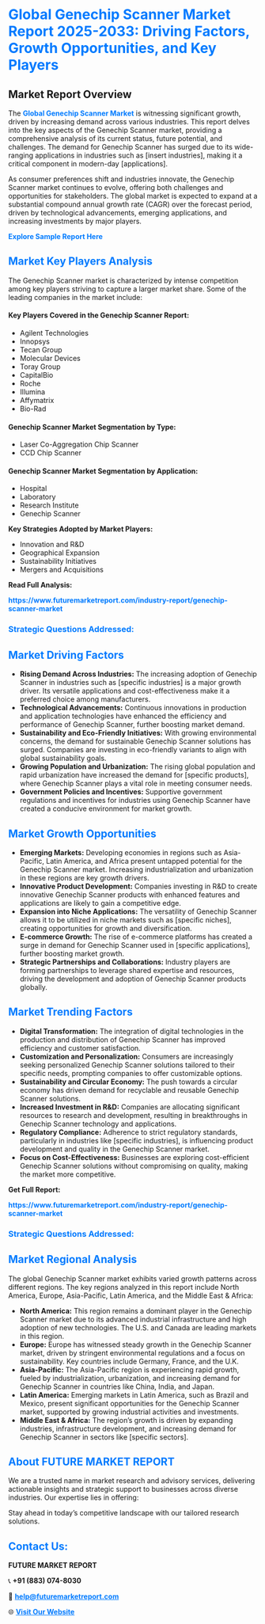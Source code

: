<h1 style="color: #007BFF;">Global Genechip Scanner Market Report 2025-2033: Driving Factors, Growth Opportunities, and Key Players</h1>

<section id="overview">
<h2>Market Report Overview</h2>
<p>The <a href="https://www.futuremarketreport.com/industry-report/genechip-scanner-market" style="color: #007BFF; text-decoration: none;"><strong>Global Genechip Scanner Market</strong></a> is witnessing significant growth, driven by increasing demand across various industries. This report delves into the key aspects of the Genechip Scanner market, providing a comprehensive analysis of its current status, future potential, and challenges. The demand for Genechip Scanner has surged due to its wide-ranging applications in industries such as [insert industries], making it a critical component in modern-day [applications].</p>
<p>As consumer preferences shift and industries innovate, the Genechip Scanner market continues to evolve, offering both challenges and opportunities for stakeholders. The global market is expected to expand at a substantial compound annual growth rate (CAGR) over the forecast period, driven by technological advancements, emerging applications, and increasing investments by major players.</p>
</section>

<section id="overview">
<p><a href="https://www.futuremarketreport.com/request-sample/reportId=122115" style="color: #007BFF; text-decoration: none;"><strong>Explore Sample Report Here</strong></a></p>
</section>

<section id="key-players">
<h2 style="color: #007BFF;">Market Key Players Analysis</h2>
<p>The Genechip Scanner market is characterized by intense competition among key players striving to capture a larger market share. Some of the leading companies in the market include:</p>
<h4>Key Players Covered in the Genechip Scanner Report:</h4>
<ul><li>Agilent Technologies</li><li>Innopsys</li><li>Tecan Group</li><li>Molecular Devices</li><li>Toray Group</li><li>CapitalBio</li><li>Roche</li><li>Illumina</li><li>Affymatrix</li><li>Bio-Rad</li></ul>
<h4>Genechip Scanner Market Segmentation by Type:</h4>
<ul><li>Laser Co-Aggregation Chip Scanner</li><li>CCD Chip Scanner</li></ul>

<h4>Genechip Scanner Market Segmentation by Application:</h4>
<ul><li>Hospital</li><li>Laboratory</li><li>Research Institute</li><li>Genechip Scanner</li></ul>
<p><strong>Key Strategies Adopted by Market Players:</strong></p>
<ul>
<li>Innovation and R&D</li>
<li>Geographical Expansion</li>
<li>Sustainability Initiatives</li>
<li>Mergers and Acquisitions</li>
</ul>
</section>

<section>
<p><strong>Read Full Analysis: </strong></p><a href="https://www.futuremarketreport.com/industry-report/genechip-scanner-market" style="color: #007BFF; text-decoration: none;"><strong>https://www.futuremarketreport.com/industry-report/genechip-scanner-market</strong></a>
<h3 style="color: #007BFF;">Strategic Questions Addressed:</h3>
</section>

<section id="driving-factors">
<h2 style="color: #007BFF;">Market Driving Factors</h2>
<ul>
<li><strong>Rising Demand Across Industries:</strong> The increasing adoption of Genechip Scanner in industries such as [specific industries] is a major growth driver. Its versatile applications and cost-effectiveness make it a preferred choice among manufacturers.</li>
<li><strong>Technological Advancements:</strong> Continuous innovations in production and application technologies have enhanced the efficiency and performance of Genechip Scanner, further boosting market demand.</li>
<li><strong>Sustainability and Eco-Friendly Initiatives:</strong> With growing environmental concerns, the demand for sustainable Genechip Scanner solutions has surged. Companies are investing in eco-friendly variants to align with global sustainability goals.</li>
<li><strong>Growing Population and Urbanization:</strong> The rising global population and rapid urbanization have increased the demand for [specific products], where Genechip Scanner plays a vital role in meeting consumer needs.</li>
<li><strong>Government Policies and Incentives:</strong> Supportive government regulations and incentives for industries using Genechip Scanner have created a conducive environment for market growth.</li>
</ul>
</section>

<section id="growth-opportunities">
<h2 style="color: #007BFF;">Market Growth Opportunities</h2>
<ul>
<li><strong>Emerging Markets:</strong> Developing economies in regions such as Asia-Pacific, Latin America, and Africa present untapped potential for the Genechip Scanner market. Increasing industrialization and urbanization in these regions are key growth drivers.</li>
<li><strong>Innovative Product Development:</strong> Companies investing in R&D to create innovative Genechip Scanner products with enhanced features and applications are likely to gain a competitive edge.</li>
<li><strong>Expansion into Niche Applications:</strong> The versatility of Genechip Scanner allows it to be utilized in niche markets such as [specific niches], creating opportunities for growth and diversification.</li>
<li><strong>E-commerce Growth:</strong> The rise of e-commerce platforms has created a surge in demand for Genechip Scanner used in [specific applications], further boosting market growth.</li>
<li><strong>Strategic Partnerships and Collaborations:</strong> Industry players are forming partnerships to leverage shared expertise and resources, driving the development and adoption of Genechip Scanner products globally.</li>
</ul>
</section>

<section id="trending-factors">
<h2 style="color: #007BFF;">Market Trending Factors</h2>
<ul>
<li><strong>Digital Transformation:</strong> The integration of digital technologies in the production and distribution of Genechip Scanner has improved efficiency and customer satisfaction.</li>
<li><strong>Customization and Personalization:</strong> Consumers are increasingly seeking personalized Genechip Scanner solutions tailored to their specific needs, prompting companies to offer customizable options.</li>
<li><strong>Sustainability and Circular Economy:</strong> The push towards a circular economy has driven demand for recyclable and reusable Genechip Scanner solutions.</li>
<li><strong>Increased Investment in R&D:</strong> Companies are allocating significant resources to research and development, resulting in breakthroughs in Genechip Scanner technology and applications.</li>
<li><strong>Regulatory Compliance:</strong> Adherence to strict regulatory standards, particularly in industries like [specific industries], is influencing product development and quality in the Genechip Scanner market.</li>
<li><strong>Focus on Cost-Effectiveness:</strong> Businesses are exploring cost-efficient Genechip Scanner solutions without compromising on quality, making the market more competitive.</li>
</ul>
</section>

<section>
<p><strong>Get Full Report: </strong></p><a href="https://www.futuremarketreport.com/industry-report/genechip-scanner-market" style="color: #007BFF; text-decoration: none;"><strong>https://www.futuremarketreport.com/industry-report/genechip-scanner-market</strong></a>
<h3 style="color: #007BFF;">Strategic Questions Addressed:</h3>
</section>


<section id="regional-analysis">
<h2 style="color: #007BFF;">Market Regional Analysis</h2>
<p>The global Genechip Scanner market exhibits varied growth patterns across different regions. The key regions analyzed in this report include North America, Europe, Asia-Pacific, Latin America, and the Middle East & Africa:</p>
<ul>
<li><strong>North America:</strong> This region remains a dominant player in the Genechip Scanner market due to its advanced industrial infrastructure and high adoption of new technologies. The U.S. and Canada are leading markets in this region.</li>
<li><strong>Europe:</strong> Europe has witnessed steady growth in the Genechip Scanner market, driven by stringent environmental regulations and a focus on sustainability. Key countries include Germany, France, and the U.K.</li>
<li><strong>Asia-Pacific:</strong> The Asia-Pacific region is experiencing rapid growth, fueled by industrialization, urbanization, and increasing demand for Genechip Scanner in countries like China, India, and Japan.</li>
<li><strong>Latin America:</strong> Emerging markets in Latin America, such as Brazil and Mexico, present significant opportunities for the Genechip Scanner market, supported by growing industrial activities and investments.</li>
<li><strong>Middle East & Africa:</strong> The region’s growth is driven by expanding industries, infrastructure development, and increasing demand for Genechip Scanner in sectors like [specific sectors].</li>
</ul>
</section>

<footer>
<h2 style="color: #007BFF;">About FUTURE MARKET REPORT</h2>
<p>We are a trusted name in market research and advisory services, delivering actionable insights and strategic support to businesses across diverse industries. Our expertise lies in offering:</p>

<p>Stay ahead in today’s competitive landscape with our tailored research solutions.</p>

<h2 style="color: #007BFF;">Contact Us:</h2>
<p><strong>FUTURE MARKET REPORT</strong></p>
<p>📞 <strong>+91 (883) 074-8030</strong></p>
<p>📧 <strong><a href="mailto:help@futuremarketreport.com" style="color: #007BFF;">help@futuremarketreport.com</a></strong></p>
<p>🌐 <strong><a href="https://www.futuremarketreport.com/" style="color: #007BFF;">Visit Our Website</a></strong></p>
</footer>